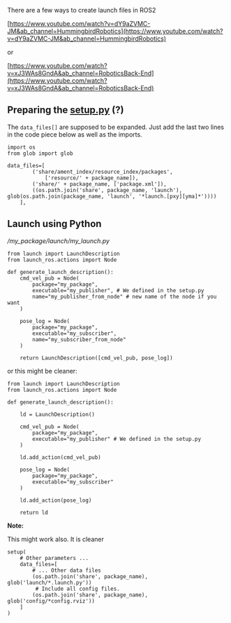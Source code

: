 There are a few ways to create launch files in ROS2

[https://www.youtube.com/watch?v=dY9aZVMC-JM&ab_channel=HummingbirdRobotics](https://www.youtube.com/watch?v=dY9aZVMC-JM&ab_channel=HummingbirdRobotics)

or

[https://www.youtube.com/watch?v=xJ3WAs8GndA&ab_channel=RoboticsBack-End](https://www.youtube.com/watch?v=xJ3WAs8GndA&ab_channel=RoboticsBack-End)

## Preparing the [setup.py](http://setup.py) (?)

The `data_files[]` are supposed to be expanded. Just add the last two lines in the code piece below as well as the imports.

    import os
    from glob import glob
    
    data_files=[
            ('share/ament_index/resource_index/packages',
                ['resource/' + package_name]),
            ('share/' + package_name, ['package.xml']),
            ((os.path.join('share', package_name, 'launch'), glob(os.path.join(package_name, 'launch', '*launch.[pxy][yma]*'))))
        ],

## Launch using Python

*/my_package/launch/my_launch.py*

    from launch import LaunchDescription
    from launch_ros.actions import Node
    
    def generate_launch_description():
        cmd_vel_pub = Node(
            package="my_package",
            executable="my_publisher", # We defined in the setup.py
            name="my_publisher_from_node" # new name of the node if you want
        )
    
        pose_log = Node(
            package="my_package",
            executable="my_subscriber",
            name="my_subscriber_from_node"
        )
    
        return LaunchDescription([cmd_vel_pub, pose_log])

or this might be cleaner:

    from launch import LaunchDescription
    from launch_ros.actions import Node
    
    def generate_launch_description():
    
        ld = LaunchDescription()
    
        cmd_vel_pub = Node(
            package="my_package",
            executable="my_publisher" # We defined in the setup.py
        )
    
        ld.add_action(cmd_vel_pub)
    
        pose_log = Node(
            package="my_package",
            executable="my_subscriber"
        )
    
        ld.add_action(pose_log)
    
        return ld

**********Note:**********

This might work also. It is cleaner

    setup(
        # Other parameters ...
        data_files=[
            # ... Other data files
            (os.path.join('share', package_name), glob('launch/*.launch.py'))
             # Include all config files.   
            (os.path.join('share', package_name), glob('config/*config.rviz'))  
        ]
    )